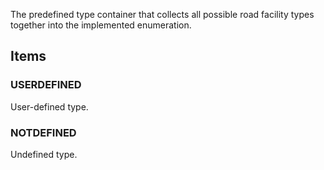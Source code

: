 The predefined type container that collects all possible road facility types together into the implemented enumeration.

<!-- end of short definition -->


## Items

### USERDEFINED
User-defined type.

### NOTDEFINED
Undefined type.

